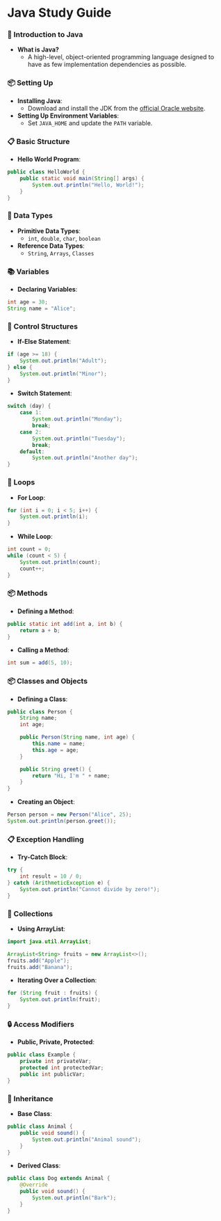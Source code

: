 # Java Study Guide

### 📄 Introduction to Java
- **What is Java?**
  - A high-level, object-oriented programming language designed to have as few implementation dependencies as possible.

### 📦 Setting Up
- **Installing Java**:
  - Download and install the JDK from the [official Oracle website](https://www.oracle.com/java/technologies/javase-jdk11-downloads.html).
- **Setting Up Environment Variables**:
  - Set `JAVA_HOME` and update the `PATH` variable.

### 📋 Basic Structure
- **Hello World Program**:
```java
public class HelloWorld {
    public static void main(String[] args) {
        System.out.println("Hello, World!");
    }
}
```

### 🔄 Data Types
- **Primitive Data Types**:
  - `int`, `double`, `char`, `boolean`
- **Reference Data Types**:
  - `String`, `Arrays`, `Classes`

### 📚 Variables
- **Declaring Variables**:
```java
int age = 30;
String name = "Alice";
```

### 🔄 Control Structures
- **If-Else Statement**:
```java
if (age >= 18) {
    System.out.println("Adult");
} else {
    System.out.println("Minor");
}
```
- **Switch Statement**:
```java
switch (day) {
    case 1:
        System.out.println("Monday");
        break;
    case 2:
        System.out.println("Tuesday");
        break;
    default:
        System.out.println("Another day");
}
```

### 🔁 Loops
- **For Loop**:
```java
for (int i = 0; i < 5; i++) {
    System.out.println(i);
}
```
- **While Loop**:
```java
int count = 0;
while (count < 5) {
    System.out.println(count);
    count++;
}
```

### 📦 Methods
- **Defining a Method**:
```java
public static int add(int a, int b) {
    return a + b;
}
```
- **Calling a Method**:
```java
int sum = add(5, 10);
```

### 📦 Classes and Objects
- **Defining a Class**:
```java
public class Person {
    String name;
    int age;

    public Person(String name, int age) {
        this.name = name;
        this.age = age;
    }

    public String greet() {
        return "Hi, I'm " + name;
    }
}
```
- **Creating an Object**:
```java
Person person = new Person("Alice", 25);
System.out.println(person.greet());
```

### 📋 Exception Handling
- **Try-Catch Block**:
```java
try {
    int result = 10 / 0;
} catch (ArithmeticException e) {
    System.out.println("Cannot divide by zero!");
}
```

### 🔄 Collections
- **Using ArrayList**:
```java
import java.util.ArrayList;

ArrayList<String> fruits = new ArrayList<>();
fruits.add("Apple");
fruits.add("Banana");
```
- **Iterating Over a Collection**:
```java
for (String fruit : fruits) {
    System.out.println(fruit);
}
```

### 🔒 Access Modifiers
- **Public, Private, Protected**:
```java
public class Example {
    private int privateVar;
    protected int protectedVar;
    public int publicVar;
}
```

### 📜 Inheritance
- **Base Class**:
```java
public class Animal {
    public void sound() {
        System.out.println("Animal sound");
    }
}
```
- **Derived Class**:
```java
public class Dog extends Animal {
    @Override
    public void sound() {
        System.out.println("Bark");
    }
}
```
